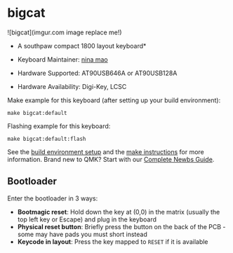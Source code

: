 # bigcat

![bigcat](imgur.com image replace me!)

* A southpaw compact 1800 layout keyboard*

* Keyboard Maintainer: [nina mao](https://github.com/tifosi-the-tinker)
* Hardware Supported: AT90USB646A or AT90USB128A
* Hardware Availability: Digi-Key, LCSC

Make example for this keyboard (after setting up your build environment):

    make bigcat:default

Flashing example for this keyboard:

    make bigcat:default:flash

See the [build environment setup](https://docs.qmk.fm/#/getting_started_build_tools) and the [make instructions](https://docs.qmk.fm/#/getting_started_make_guide) for more information. Brand new to QMK? Start with our [Complete Newbs Guide](https://docs.qmk.fm/#/newbs).

## Bootloader

Enter the bootloader in 3 ways:

* **Bootmagic reset**: Hold down the key at (0,0) in the matrix (usually the top left key or Escape) and plug in the keyboard
* **Physical reset button**: Briefly press the button on the back of the PCB - some may have pads you must short instead
* **Keycode in layout**: Press the key mapped to `RESET` if it is available
